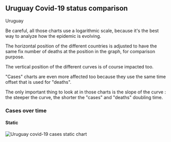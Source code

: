 ## Uruguay Covid-19 status comparison 

Uruguay



Be careful, all those charts use a logarithmic scale, because it's the best way to analyze how the epidemic is evolving.
 
The horizontal position of the different countries is adjusted to have the same fix number of deaths at the position in the graph, for comparison purpose.

The vertical position of the different curves is of course impacted too.

"Cases" charts are even more affected too because they use the same time offset that is used for "deaths".

The only important thing to look at in those charts is the slope of the curve : the steeper the curve, the shorter the "cases" and "deaths" doubling time.



 
### Cases over time
 
#### Static
![Uruguay covid-19 cases static chart](https://raw.githubusercontent.com/madlag/coronavirus_study/master/notebooks/graphs/2020-03-20/countries/Uruguay/2020-03-20_Uruguay_deaths.png "Uruguay covid-19 cases static chart")   

